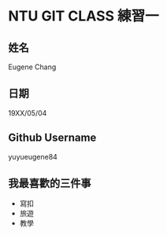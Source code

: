 # NTU GIT CLASS 練習一

姓名
----
Eugene Chang

日期
----
19XX/05/04

Github Username
---------------
yuyueugene84

我最喜歡的三件事
---------------
- 寫扣
- 旅遊
- 教學